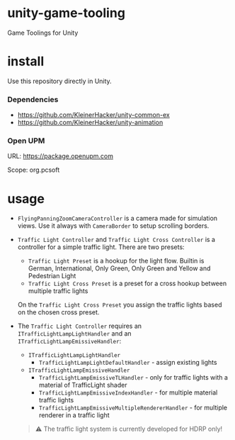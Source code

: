# unity-game-tooling
Game Toolings for Unity

# install
Use this repository directly in Unity.

### Dependencies
* https://github.com/KleinerHacker/unity-common-ex
* https://github.com/KleinerHacker/unity-animation

### Open UPM
URL: https://package.openupm.com

Scope: org.pcsoft

# usage
* `FlyingPanningZoomCameraController` is a camera made for simulation views. 
Use it always with `CameraBorder` to setup scrolling borders.

* `Traffic Light Controller` and `Traffic Light Cross Controller` is a controller for a simple traffic light. There are two presets:
  * `Traffic Light Preset` is a hookup for the light flow. Builtin is German, International, Only Green, Only Green and Yellow and Pedestrian Light
  * `Traffic Light Cross Preset` is a preset for a cross hookup between multiple traffic lights
  
  On the `Traffic Light Cross Preset` you assign the traffic lights based on the chosen cross preset.
* The `Traffic Light Controller` requires an `ITrafficLightLampLightHandler` and an `ITrafficLightLampEmissiveHandler`:
  * `ITrafficLightLampLightHandler`
    * `TrafficLightLampLightDefaultHandler` - assign existing lights
  * `ITrafficLightLampEmissiveHandler`
    * `TrafficLightLampEmissiveTLHandler` - only for traffic lights with a material of TrafficLight shader
    * `TrafficLightLampEmissiveIndexHandler` - for multiple material traffic lights
    * `TrafficLightLampEmissiveMultipleRendererHandler` - for multiple renderer in a traffic light

  > :warning: The traffic light system is currently developed for HDRP only!